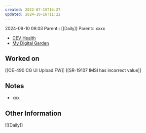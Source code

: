 ```yaml
---
created: 2022-07-15T16:27
updated: 2024-10-16T11:22
---
```

2024-09-10 09:03
Parent:: [[Daily]] 
Parent:: xxxx

- [DEV Health](https://health-configdev.mixtelematics.com/public/mapshow.htm?id=2001&mapid=1A35514B-E08F-4B7C-90B8-CD1774AE8CA3)
- [My Digital Garden](https://my-digital-garden-ten-inky.vercel.app/)

## Worked on

[[OE-490 CG UI Upload FW]]
[[SR-19107 IMSI has incorrect value]]

## Notes

- xxx

## Other Information

![[Daily]]
